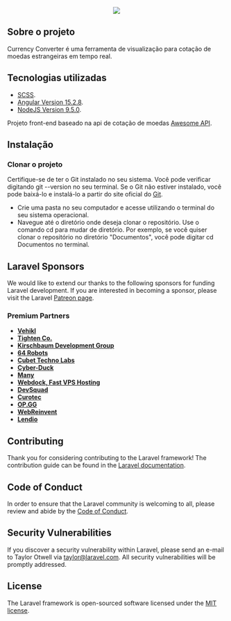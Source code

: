 <p align="center"><img src="https://i.postimg.cc/Kc9MGr69/currency-converter.png"></p>

## Sobre o projeto

Currency Converter é uma ferramenta de visualização para cotação de moedas estrangeiras em tempo real.

## Tecnologias utilizadas

- [SCSS](https://sass-lang.com/).
- [Angular Version 15.2.8](https://laravel.com/docs/container).
- [NodeJS Version 9.5.0](https://nodejs.org/).

Projeto front-end baseado na api de cotação de moedas [Awesome API](https://docs.awesomeapi.com.br/api-de-moedas).

## Instalação

### Clonar o projeto

Certifique-se de ter o Git instalado no seu sistema. Você pode verificar digitando git --version no seu terminal. Se o Git não estiver instalado, você pode baixá-lo e instalá-lo a partir do site oficial do [Git](https://git-scm.com).

 - Crie uma pasta no seu computador e acesse utilizando o terminal do seu sistema operacional.
 - Navegue até o diretório onde deseja clonar o repositório. Use o comando cd para mudar de diretório. Por exemplo, se você quiser clonar o repositório no diretório "Documentos", você pode digitar cd Documentos no terminal.

## Laravel Sponsors

We would like to extend our thanks to the following sponsors for funding Laravel development. If you are interested in becoming a sponsor, please visit the Laravel [Patreon page](https://patreon.com/taylorotwell).

### Premium Partners

- **[Vehikl](https://vehikl.com/)**
- **[Tighten Co.](https://tighten.co)**
- **[Kirschbaum Development Group](https://kirschbaumdevelopment.com)**
- **[64 Robots](https://64robots.com)**
- **[Cubet Techno Labs](https://cubettech.com)**
- **[Cyber-Duck](https://cyber-duck.co.uk)**
- **[Many](https://www.many.co.uk)**
- **[Webdock, Fast VPS Hosting](https://www.webdock.io/en)**
- **[DevSquad](https://devsquad.com)**
- **[Curotec](https://www.curotec.com/services/technologies/laravel/)**
- **[OP.GG](https://op.gg)**
- **[WebReinvent](https://webreinvent.com/?utm_source=laravel&utm_medium=github&utm_campaign=patreon-sponsors)**
- **[Lendio](https://lendio.com)**

## Contributing

Thank you for considering contributing to the Laravel framework! The contribution guide can be found in the [Laravel documentation](https://laravel.com/docs/contributions).

## Code of Conduct

In order to ensure that the Laravel community is welcoming to all, please review and abide by the [Code of Conduct](https://laravel.com/docs/contributions#code-of-conduct).

## Security Vulnerabilities

If you discover a security vulnerability within Laravel, please send an e-mail to Taylor Otwell via [taylor@laravel.com](mailto:taylor@laravel.com). All security vulnerabilities will be promptly addressed.

## License

The Laravel framework is open-sourced software licensed under the [MIT license](https://opensource.org/licenses/MIT).
